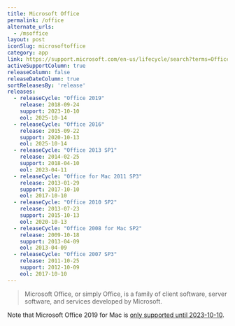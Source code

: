 ```yaml
---
title: Microsoft Office
permalink: /office
alternate_urls:
  - /msoffice
layout: post
iconSlug: microsoftoffice
category: app
link: https://support.microsoft.com/en-us/lifecycle/search?terms=Office
activeSupportColumn: true
releaseColumn: false
releaseDateColumn: true
sortReleasesBy: 'release'
releases:
  - releaseCycle: "Office 2019"
    release: 2018-09-24
    support: 2023-10-10
    eol: 2025-10-14
  - releaseCycle: "Office 2016"
    release: 2015-09-22
    support: 2020-10-13
    eol: 2025-10-14
  - releaseCycle: "Office 2013 SP1"
    release: 2014-02-25
    support: 2018-04-10
    eol: 2023-04-11
  - releaseCycle: "Office for Mac 2011 SP3"
    release: 2013-01-29
    support: 2017-10-10
    eol: 2017-10-10
  - releaseCycle: "Office 2010 SP2"
    release: 2013-07-23
    support: 2015-10-13
    eol: 2020-10-13
  - releaseCycle: "Office 2008 for Mac SP2"
    release: 2009-10-18
    support: 2013-04-09
    eol: 2013-04-09
  - releaseCycle: "Office 2007 SP3"
    release: 2011-10-25
    support: 2012-10-09
    eol: 2017-10-10
---
```


> Microsoft Office, or simply Office, is a family of client software, server software, and services developed by Microsoft.

Note that Microsoft Office 2019 for Mac is [only supported until 2023-10-10](https://docs.microsoft.com/en-us/lifecycle/products/microsoft-office-2019-for-mac).
